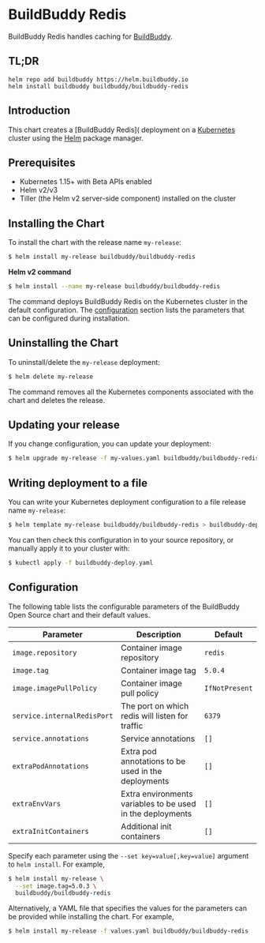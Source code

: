 # BuildBuddy Redis

BuildBuddy Redis handles caching for [BuildBuddy](https://buildbuddy.io).

## TL;DR

```
helm repo add buildbuddy https://helm.buildbuddy.io
helm install buildbuddy buildbuddy/buildbuddy-redis
```

## Introduction

This chart creates a [BuildBuddy Redis]( deployment on a [Kubernetes](https://kubernetes.io/) cluster using the [Helm](https://helm.sh/) package manager.

## Prerequisites

- Kubernetes 1.15+ with Beta APIs enabled
- Helm v2/v3
- Tiller (the Helm v2 server-side component) installed on the cluster

## Installing the Chart

To install the chart with the release name `my-release`:

```bash
$ helm install my-release buildbuddy/buildbuddy-redis
```

**Helm v2 command**

```bash
$ helm install --name my-release buildbuddy/buildbuddy-redis
```

The command deploys BuildBuddy Redis on the Kubernetes cluster in the default configuration. The [configuration](#configuration)
section lists the parameters that can be configured during installation.

## Uninstalling the Chart

To uninstall/delete the `my-release` deployment:

```bash
$ helm delete my-release
```

The command removes all the Kubernetes components associated with the chart and deletes the release.

## Updating your release

If you change configuration, you can update your deployment:

```bash
$ helm upgrade my-release -f my-values.yaml buildbuddy/buildbuddy-redis
```

## Writing deployment to a file

You can write your Kubernetes deployment configuration to a file release name `my-release`:

```bash
$ helm template my-release buildbuddy/buildbuddy-redis > buildbuddy-deploy.yaml
```

You can then check this configuration in to your source repository, or manually apply it to your cluster with:

```bash
$ kubectl apply -f buildbuddy-deploy.yaml
```

## Configuration

The following table lists the configurable parameters of the BuildBuddy Open Source chart and their default values.

| Parameter                  | Description                                                                                                                                                                                                                                                                                                                  | Default                                                                                                                            |
| -------------------------- | ---------------------------------------------------------------------------------------------------------------------------------------------------------------------------------------------------------------------------------------------------------------------------------------------------------------------------- | ---------------------------------------------------------------------------------------------------------------------------------- |
| `image.repository`         | Container image repository                                                                                                                                                                                                                                                                                                   | `redis`                                                                               |
| `image.tag`                | Container image tag                                                                                                                                                                                                                                                                                                          | `5.0.4`                                                                                                   |
| `image.imagePullPolicy`    | Container image pull policy                                                                                                                                                                                                                                                                                                  | `IfNotPresent`                                                                                                                     |
| `service.internalRedisPort` | The port on which redis will listen for traffic                                                                                                                                                                                                                                                                        | `6379`                                                                                                                             |
| `service.annotations`      | Service annotations                                                                                                                                                                                                                                                                                                          | `[]`                                                                                                                               |
| `extraPodAnnotations`      | Extra pod annotations to be used in the deployments                                                                                                                                                                                                                                                                          | `[]`                                                                                                                               |
| `extraEnvVars`             | Extra environments variables to be used in the deployments                                                                                                                                                                                                                                                                   | `[]`                                                                                                                               |
| `extraInitContainers`      | Additional init containers                                                                                                                                                                                                                                                                                                   | `[]`                                                                                                                               |

Specify each parameter using the `--set key=value[,key=value]` argument to `helm install`. For example,

```bash
$ helm install my-release \
  --set image.tag=5.0.3 \
  buildbuddy/buildbuddy-redis
```

Alternatively, a YAML file that specifies the values for the parameters can be provided while installing the chart. For example,

```bash
$ helm install my-release -f values.yaml buildbuddy/buildbuddy-redis
```

